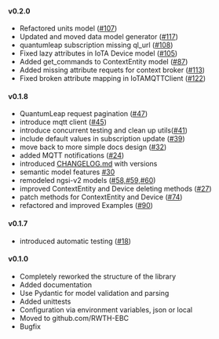 #### v0.2.0
 - Refactored units model ([#107](https://github.com/RWTH-EBC/FiLiP/issues/107))
 - Updated and moved data model generator ([#117](https://github.com/RWTH-EBC/FiLiP/issues/117))
 - quantumleap subscription missing ql_url ([#108](https://github.com/RWTH-EBC/FiLiP/issues/108))
 - Fixed lazy attributes in IoTA Device model ([#105](https://github.com/RWTH-EBC/FiLiP/issues/105))
 - Added get_commands to ContextEntity model ([#87](https://github.com/RWTH-EBC/FiLiP/issues/87))
 - Added missing attribute requets for context broker ([#113](https://github.com/RWTH-EBC/FiLiP/issues/113))
 - Fixed broken attribute mapping in IoTAMQTTClient ([#122](https://github.com/RWTH-EBC/FiLiP/issues/122))

#### v0.1.8
- QuantumLeap request pagination ([#47](https://github.com/RWTH-EBC/FiLiP/issues/47))
- introduce mqtt client ([#45](https://github.com/RWTH-EBC/FiLiP/issues/45))
- introduce concurrent testing and clean up utils([#41](https://github.com/RWTH-EBC/FiLiP/issues/41))
- include default values in subscription update ([#39](https://github.com/RWTH-EBC/FiLiP/issues/39))
- move back to more simple docs design ([#32](https://github.com/RWTH-EBC/FiLiP/issues/32))
- added MQTT notifications ([#24](https://github.com/RWTH-EBC/FiLiP/issues/24))
- introduced [CHANGELOG.md](https://github.com/RWTH-EBC/FiLiP/blob/development/CHANGELOG.md) with versions
- semantic model features [#30](https://github.com/RWTH-EBC/FiLiP/issues/30)
- remodeled ngsi-v2 models ([#58,#59,#60](https://github.com/RWTH-EBC/FiLiP/issues/60))
- improved ContextEntity and Device deleting methods ([#27](https://github.com/RWTH-EBC/FiLiP/issues/28))
- patch methods for ContextEntity and Device ([#74](https://github.com/RWTH-EBC/FiLiP/issues/74))
- refactored and improved Examples ([#90](https://github.com/RWTH-EBC/FiLiP/issues/90))

#### v0.1.7
- introduced automatic testing
([#18](https://github.com/RWTH-EBC/FiLiP/issues/18))

#### v0.1.0
- Completely reworked the structure of the library
- Added documentation  
- Use Pydantic for model validation and parsing
- Added unittests
- Configuration via environment variables, json or local
- Moved to github.com/RWTH-EBC
- Bugfix
